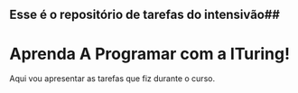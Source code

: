 ## Esse é o repositório de tarefas do intensivão## 
# Aprenda A Programar com a ITuring! #

Aqui vou apresentar as tarefas que fiz durante o curso.